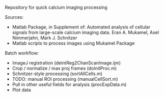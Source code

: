 Repository for quick calcium imaging processing

 Sources:
 - Matlab Package, in Supplement of: Automated analysis of cellular signals from large-scale calcium imaging data. Eran A. Mukamel, Axel Nimmerjahn, Mark J. Schnitzer
 - Matlab scripts to process images using Mukamel Package
 
Batch workflow:
 - ImageJ registration (deintReg2ChanScanImage.ijm)
 - Crop / normalize / max proj frames (doInitProc.m)
 - Schnitzer-style processing (sortAllCells.m)
 - TODO: manual ROI processing (manualCellSort.m)
 - Pull in other useful fields for analysis (procExpData.m)
 - Plot data
